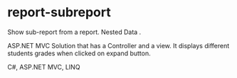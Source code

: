 # report-subreport
Show sub-report from a report. Nested Data .

ASP.NET MVC Solution that has a Controller and a view. It displays different students grades when clicked on expand button.

C#, ASP.NET MVC, LINQ
